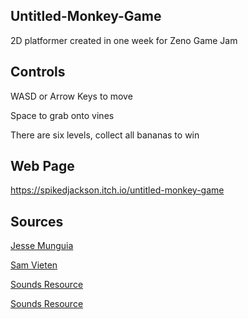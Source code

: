## Untitled-Monkey-Game
2D platformer created in one week for Zeno Game Jam
## Controls
WASD or Arrow Keys to move

Space to grab onto vines

There are six levels, collect all bananas to win
## Web Page
https://spikedjackson.itch.io/untitled-monkey-game
## Sources
[Jesse Munguia](https://jesse-m.itch.io/jungle-pack)

[Sam Vieten](https://s4m-ur4i.itch.io/pixelart-clouds-background)

[Sounds Resource](https://www.sounds-resource.com/snes/supermarioworld/sound/19236/)

[Sounds Resource](https://www.sounds-resource.com/mobile/doodlejump/sound/1636/)
